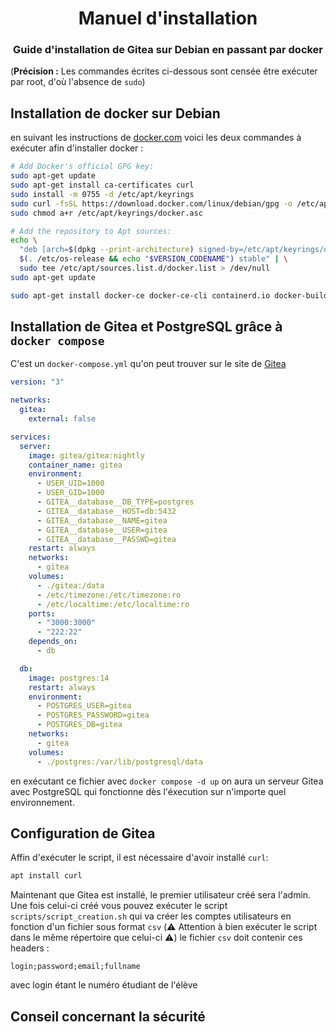 # <center> Manuel d'installation</center>
### <center>Guide d'installation de Gitea sur Debian en passant par docker</center>
(**Précision :** Les commandes écrites ci-dessous sont censée être exécuter par root, d'où l'absence de `sudo`)

## Installation de docker sur Debian
en suivant les instructions de [docker.com](https://docs.docker.com/engine/install/debian/#install-using-the-repository) voici les deux commandes à exécuter afin d'installer docker :
```bash
# Add Docker's official GPG key:
sudo apt-get update
sudo apt-get install ca-certificates curl
sudo install -m 0755 -d /etc/apt/keyrings
sudo curl -fsSL https://download.docker.com/linux/debian/gpg -o /etc/apt/keyrings/docker.asc
sudo chmod a+r /etc/apt/keyrings/docker.asc

# Add the repository to Apt sources:
echo \
  "deb [arch=$(dpkg --print-architecture) signed-by=/etc/apt/keyrings/docker.asc] https://download.docker.com/linux/debian \
  $(. /etc/os-release && echo "$VERSION_CODENAME") stable" | \
  sudo tee /etc/apt/sources.list.d/docker.list > /dev/null
sudo apt-get update
```
```bash
sudo apt-get install docker-ce docker-ce-cli containerd.io docker-buildx-plugin docker-compose-plugin
```

## Installation de Gitea et PostgreSQL grâce à `docker compose`

C'est un `docker-compose.yml` qu'on peut trouver sur le site de [Gitea](https://docs.gitea.com/installation/install-with-docker#postgresql-database)
```yaml
version: "3"

networks:
  gitea:
    external: false

services:
  server:
    image: gitea/gitea:nightly
    container_name: gitea
    environment:
      - USER_UID=1000
      - USER_GID=1000
      - GITEA__database__DB_TYPE=postgres
      - GITEA__database__HOST=db:5432
      - GITEA__database__NAME=gitea
      - GITEA__database__USER=gitea
      - GITEA__database__PASSWD=gitea
    restart: always
    networks:
      - gitea
    volumes:
      - ./gitea:/data
      - /etc/timezone:/etc/timezone:ro
      - /etc/localtime:/etc/localtime:ro
    ports:
      - "3000:3000"
      - "222:22"
    depends_on:
      - db

  db: 
    image: postgres:14
    restart: always
    environment:
      - POSTGRES_USER=gitea
      - POSTGRES_PASSWORD=gitea
      - POSTGRES_DB=gitea
    networks:
      - gitea
    volumes:
      - ./postgres:/var/lib/postgresql/data

```
en exécutant ce fichier avec `docker compose -d up` on aura un serveur Gitea avec PostgreSQL qui fonctionne dès l'éxecution sur n'importe quel environnement.

## Configuration de Gitea

Affin d'exécuter le script, il est nécessaire d'avoir installé `curl`:
```bash
apt install curl
```
Maintenant que Gitea est installé, le premier utilisateur créé sera l'admin.
Une fois celui-ci créé vous pouvez exécuter le script `scripts/script_creation.sh` qui va créer les comptes utilisateurs en fonction
d'un fichier sous format `csv` (⚠️ Attention à bien exécuter le script dans le même répertoire que celui-ci ⚠️) le fichier `csv` doit contenir ces headers :
```csv
login;password;email;fullname
```
avec login étant le numéro étudiant de l'élève

## Conseil concernant la sécurité